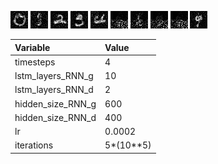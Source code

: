 ![alt tag](0.png)
![alt tag](1.png)
![alt tag](2.png)
![alt tag](3.png)
![alt tag](4.png)
![alt tag](5.png)
![alt tag](6.png)
![alt tag](7.png)
![alt tag](8.png)
![alt tag](9.png)

| Variable          | Value     |
| :---------------- | :---------|
| timesteps         | 4         |
| lstm_layers_RNN_g | 10        |
| lstm_layers_RNN_d | 2         |
| hidden_size_RNN_g | 600       |
| hidden_size_RNN_d | 400       |
| lr                | 0.0002    |
| iterations        | 5*(10**5) |
